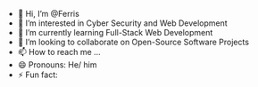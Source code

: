 - 👋 Hi, I’m @Ferris
- 👀 I’m interested in Cyber Security and Web Development
- 🌱 I’m currently learning Full-Stack Web Development
- 💞️ I’m looking to collaborate on Open-Source Software Projects
- 📫 How to reach me ...
- 😄 Pronouns: He/ him
- ⚡ Fun fact: 

<!---
Ferris29/Ferris29 is a ✨ special ✨ repository because its `README.md` (this file) appears on your GitHub profile.
You can click the Preview link to take a look at your changes.
--->
